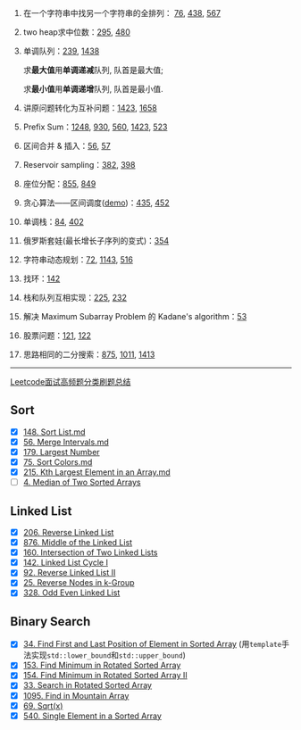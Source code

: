 1. 在一个字符串中找另一个字符串的全排列： [76](76.%20Minimum%20Window%20Substring.md), [438](438.%20Find%20All%20Anagrams%20in%20a%20String.md), [567](567.%20Permutation%20in%20String.md)

2. two heap求中位数：[295](295.%20Find%20Median%20from%20Data%20Stream.md), [480](480.%20Sliding%20Window%20Median.md)

3. 单调队列：[239](239.%20Sliding%20Window%20Maximum.md), [1438](1438.%20Longest%20Continuous%20Subarray%20With%20Absolute%20Diff.md)

    求**最大值**用**单调递减**队列, 队首是最大值;

    求**最小值**用**单调递增**队列, 队首是最小值.

4. 讲原问题转化为互补问题：[1423](1423.%20Maximum%20Points.md), [1658](1658.%20Minimum%20Operations%20to%20Reduce%20X%20to%20Zero.md)

5. Prefix Sum：[1248](1248.%20Count%20Number%20of%20Nice%20Subarrays.md), [930](930.%20Binary%20Subarrays%20With%20Sum.md), [560](560.%20Subarray%20Sum%20Equals%20K.md), [1423](1423.%20Maximum%20Points.md), [523](523.%20Continuous%20Subarray%20Sum.md)

6. 区间合并 & 插入：[56](56.%20Merge%20Intervals.md), [57](57.%20Insert%20Intervals.md)

7. Reservoir sampling：[382](382.%20Linked%20List%20Random%20Node.md), [398](398.%20Random%20Pick%20Index.md)

8. 座位分配：[855](855.%20Exam%20Room.md), [849](849.%20Maximize%20Distance%20to%20Closest%20Person.md)

9. 贪心算法——区间调度([demo](imgs/demo-interval-scheduling.ppt))：[435](435.%20Non-overlapping%20Intervals.md), [452](452.%20Minimum%20Number%20of%20Arrows%20to%20Burst%20Balloons.md)

10. 单调栈：[84](84.%20Largest%20Rectangle%20in%20Histogram.md), [402](402.%20Remove%20K%20Digits.md)

11. 俄罗斯套娃(最长增长子序列的变式)：[354](354.%20Russian%20Doll%20Envelopes.md)

12. 字符串动态规划：[72](72.%20Edit%20Distance.md), [1143](1143.%20Longest%20Common%20Subsequence.md), [516](516.%20Longest%20Palindromic%20Subsequence.md)

13. 找环：[142](142.%20Linked%20List%20Cycle%20II.md)

14. 栈和队列互相实现：[225](225.%20Implement%20Stack%20using%20Queues), [232](232.%20Implement%20Queue%20using%20Stacks.md)

15. 解决 Maximum Subarray Problem 的 Kadane's algorithm：[53](53.%20Maximum%20Subarray.md)

16. 股票问题：[121](121.%20Best%20Time%20to%20Buy%20and%20Sell%20Stock.md), [122](122.%20Best%20Time%20to%20Buy%20and%20Sell%20Stock%20II.md)

17. 思路相同的二分搜索：[875](875.%20Koko%20Eating%20Bananas.md), [1011](1011.%20Capacity%20To%20Ship%20Packages%20Within%20D%20Days.md), [1413](1413.%20Minimum%20Value%20to%20Get%20Positive%20Step%20by%20Step%20Sum.md)

***
[Leetcode面试高频题分类刷题总结](https://zhuanlan.zhihu.com/p/349940945)

## Sort
- [x] [148. Sort List.md](148.%20Sort%20List.md)
- [x] [56. Merge Intervals.md](56.%20Merge%20Intervals.md)
- [x] [179. Largest Number](179.%20Largest%20Number.md)
- [x] [75. Sort Colors.md](75.%20Sort%20Colors.md)
- [x] [215. Kth Largest Element in an Array.md](215.%20Kth%20Largest%20Element%20in%20an%20Array.md)
- [ ] [4. Median of Two Sorted Arrays]()

## Linked List
- [x] [206. Reverse Linked List](206.%20Reverse%20Linked%20List.md)
- [x] [876. Middle of the Linked List](876.%20Middle%20of%20the%20Linked%20List.md)
- [x] [160. Intersection of Two Linked Lists](160.%20Intersection%20of%20Two%20Linked%20Lists.md)
- [x] [142. Linked List Cycle I](142.%20Linked%20List%20Cycle%20I.md)
- [x] [92. Reverse Linked List II](92.%20Reverse%20Linked%20List%20II.md)
- [x] [25. Reverse Nodes in k-Group](25.%20Reverse%20Nodes%20in%20k-Group.md)
- [x] [328. Odd Even Linked List](328.%20Odd%20Even%20Linked%20List.md)

## Binary Search
- [x] [34. Find First and Last Position of Element in Sorted Array](34.%20Find%20First%20and%20Last%20Position%20of%20Element%20in%20Sorted%20Array.md) (用`template`手法实现`std::lower_bound`和`std::upper_bound`)
- [x] [153. Find Minimum in Rotated Sorted Array](153.%20Find%20Minimum%20in%20Rotated%20Sorted%20Array.md)
- [x] [154. Find Minimum in Rotated Sorted Array II](154.%20Find%20Minimum%20in%20Rotated%20Sorted%20Array%20II.md)
- [x] [33. Search in Rotated Sorted Array](33.%20Search%20in%20Rotated%20Sorted%20Array.md)
- [x] [1095. Find in Mountain Array](1095.%20Find%20in%20Mountain%20Array.md)
- [x] [69. Sqrt(x)](69.%20Sqrt(x).md)
- [x] [540. Single Element in a Sorted Array](540.%20Single%20Element%20in%20a%20Sorted%20Array.md)